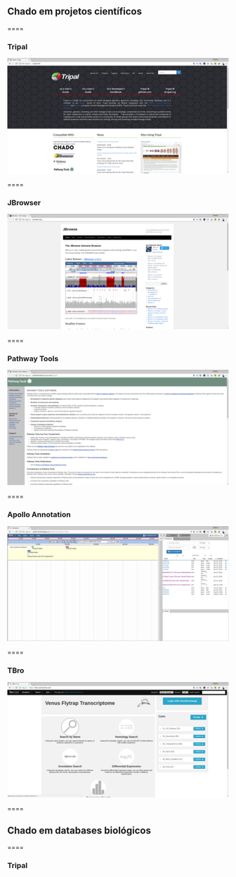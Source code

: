 <!-- .slide: data-background="img/motivation.jpg" -->

## Chado em projetos científicos

====

<!-- .slide: data-background="img/motivation.jpg" -->

### Tripal

<img src="img/logos/data8.png" style="background:none; border:none; box-shadow:none;">


====

<!-- .slide: data-background="img/motivation.jpg" -->

### JBrowser

<img src="img/logos/data9.png" style="background:none; border:none; box-shadow:none;">


====

<!-- .slide: data-background="img/motivation.jpg" -->

### Pathway Tools

<img src="img/logos/data10.png" style="background:none; border:none; box-shadow:none;">


====

<!-- .slide: data-background="img/motivation.jpg" -->

### Apollo Annotation

<img src="img/logos/data11.png" style="background:none; border:none; box-shadow:none;">

====

<!-- .slide: data-background="img/motivation.jpg" -->

### TBro

<img src="img/logos/data12.png" style="background:none; border:none; box-shadow:none;">

====

<!-- .slide: data-background="img/motivation.jpg" -->

## Chado em databases biológicos

====

<!-- .slide: data-background="img/motivation.jpg" -->

### Tripal
